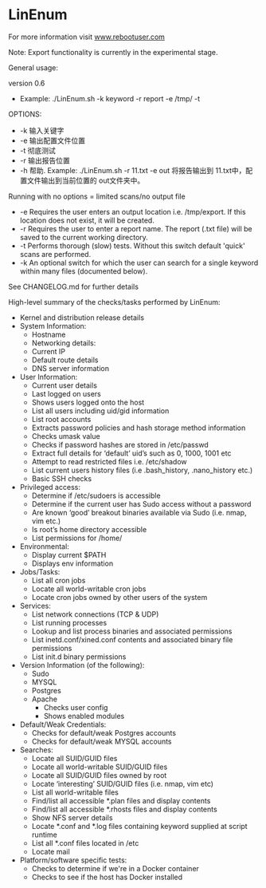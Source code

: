 # LinEnum
For more information visit www.rebootuser.com

Note: Export functionality is currently in the experimental stage.

General usage:

version 0.6

* Example: ./LinEnum.sh -k keyword -r report -e /tmp/ -t 

OPTIONS:
* -k	 输入关键字
* -e	 输出配置文件位置
* -t	 彻底测试
* -r	 输出报告位置
* -h	 帮助.
Example: ./LinEnum.sh -r 11.txt -e out 
将报告输出到 11.txt中，配置文件输出到当前位置的 out文件夹中。


Running with no options = limited scans/no output file

* -e Requires the user enters an output location i.e. /tmp/export. If this location does not exist, it will be created.
* -r Requires the user to enter a report name. The report (.txt file) will be saved to the current working directory.
* -t Performs thorough (slow) tests. Without this switch default 'quick' scans are performed.
* -k An optional switch for which the user can search for a single keyword within many files (documented below).

See CHANGELOG.md for further details

High-level summary of the checks/tasks performed by LinEnum:

* Kernel and distribution release details
* System Information:
  * Hostname
  * Networking details:
  * Current IP
  * Default route details
  * DNS server information
* User Information:
  * Current user details
  * Last logged on users
  * Shows users logged onto the host
  * List all users including uid/gid information
  * List root accounts
  * Extracts password policies and hash storage method information
  * Checks umask value
  * Checks if password hashes are stored in /etc/passwd
  * Extract full details for ‘default’ uid’s such as 0, 1000, 1001 etc
  * Attempt to read restricted files i.e. /etc/shadow
  * List current users history files (i.e .bash_history, .nano_history etc.)
  * Basic SSH checks
* Privileged access:
  * Determine if /etc/sudoers is accessible
  * Determine if the current user has Sudo access without a password
  * Are known ‘good’ breakout binaries available via Sudo (i.e. nmap, vim etc.)
  * Is root’s home directory accessible
  * List permissions for /home/
* Environmental:
  * Display current $PATH
  * Displays env information
* Jobs/Tasks:
  * List all cron jobs
  * Locate all world-writable cron jobs
  * Locate cron jobs owned by other users of the system
* Services:
  * List network connections (TCP & UDP)
  * List running processes
  * Lookup and list process binaries and associated permissions
  * List inetd.conf/xined.conf contents and associated binary file permissions
  * List init.d binary permissions
* Version Information (of the following):
  * Sudo
  * MYSQL
  * Postgres
  * Apache
    * Checks user config
    * Shows enabled modules
* Default/Weak Credentials:
  * Checks for default/weak Postgres accounts
  * Checks for default/weak MYSQL accounts
* Searches:
  * Locate all SUID/GUID files
  * Locate all world-writable SUID/GUID files
  * Locate all SUID/GUID files owned by root
  * Locate ‘interesting’ SUID/GUID files (i.e. nmap, vim etc)
  * List all world-writable files
  * Find/list all accessible *.plan files and display contents
  * Find/list all accessible *.rhosts files and display contents
  * Show NFS server details
  * Locate *.conf and *.log files containing keyword supplied at script runtime
  * List all *.conf files located in /etc
  * Locate mail
* Platform/software specific tests:
  * Checks to determine if we're in a Docker container
  * Checks to see if the host has Docker installed
